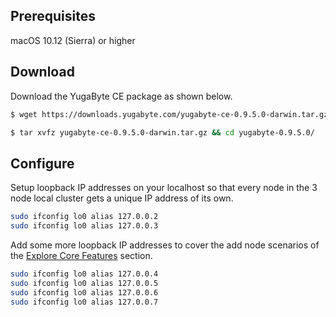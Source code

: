 ## Prerequisites

<i class="fa fa-apple" aria-hidden="true"></i> macOS 10.12 (Sierra) or higher

## Download

Download the YugaByte CE package as shown below.

```{.sh .copy .separator-dollar}
$ wget https://downloads.yugabyte.com/yugabyte-ce-0.9.5.0-darwin.tar.gz
```
```{.sh .copy .separator-dollar}
$ tar xvfz yugabyte-ce-0.9.5.0-darwin.tar.gz && cd yugabyte-0.9.5.0/
```

## Configure

Setup loopback IP addresses on your localhost so that every node in the 3 node local cluster gets a unique IP address of its own.

```{.sh .copy .separator-dollar}
sudo ifconfig lo0 alias 127.0.0.2
sudo ifconfig lo0 alias 127.0.0.3
```

Add some more loopback IP addresses to cover the add node scenarios of the [Explore Core Features](/explore/) section.

```{.sh .copy .separator-dollar}
sudo ifconfig lo0 alias 127.0.0.4
sudo ifconfig lo0 alias 127.0.0.5
sudo ifconfig lo0 alias 127.0.0.6
sudo ifconfig lo0 alias 127.0.0.7
```
